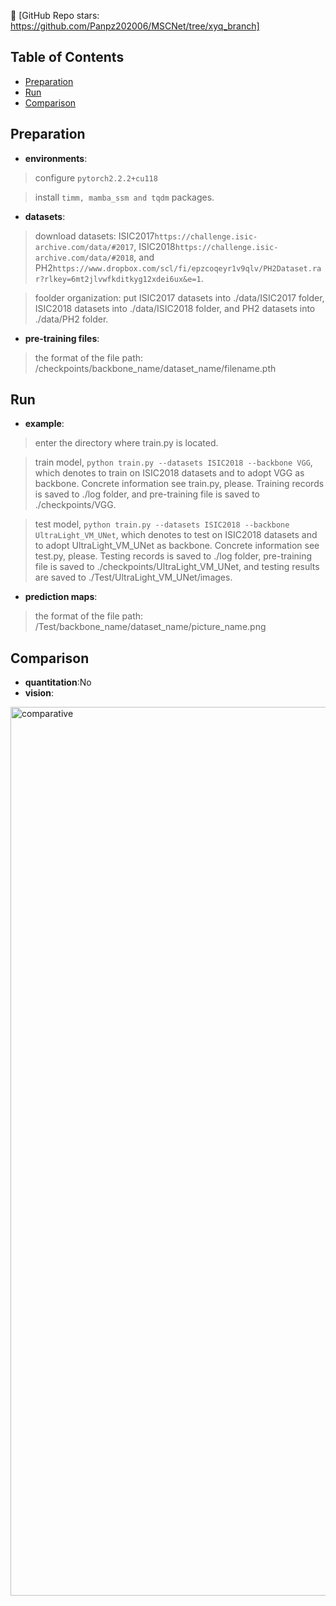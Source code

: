👋 [GitHub Repo stars: https://github.com/Panpz202006/MSCNet/tree/xyq_branch]

## Table of Contents

- [Preparation](#Preparation)
- [Run](#Run)
- [Comparison](#Comparison)


## Preparation

- **environments**: 

> configure `pytorch2.2.2+cu118` 

> install `timm, mamba_ssm and tqdm` packages.


- **datasets**: 

> download datasets: ISIC2017`https://challenge.isic-archive.com/data/#2017`, ISIC2018`https://challenge.isic-archive.com/data/#2018`, and PH2`https://www.dropbox.com/scl/fi/epzcoqeyr1v9qlv/PH2Dataset.rar?rlkey=6mt2jlvwfkditkyg12xdei6ux&e=1`.  

> foolder organization: put ISIC2017 datasets into ./data/ISIC2017 folder, ISIC2018 datasets into ./data/ISIC2018 folder, and PH2 datasets into ./data/PH2 folder.

- **pre-training files**:

> the format of the file path: /checkpoints/backbone_name/dataset_name/filename.pth

  
## Run

- **example**:

> enter the directory where train.py is located. 

> train model, `python train.py --datasets ISIC2018 --backbone VGG`, which denotes to train on ISIC2018 datasets and to adopt VGG as backbone. Concrete information see train.py, please. Training records is saved to ./log folder, and pre-training file is saved to ./checkpoints/VGG.

> test model, `python train.py --datasets ISIC2018 --backbone UltraLight_VM_UNet`, which denotes to test on ISIC2018 datasets and to adopt UltraLight_VM_UNet as backbone. Concrete information see test.py, please. Testing records is saved to ./log folder, pre-training file is saved to ./checkpoints/UltraLight_VM_UNet, and testing results are saved to ./Test/UltraLight_VM_UNet/images.

- **prediction maps**:
  
> the format of the file path:  /Test/backbone_name/dataset_name/picture_name.png

  
## Comparison

- **quantitation**:No
- **vision**:
<img width="1422" alt="comparative" src="https://github.com/user-attachments/assets/6ddae633-2daa-45f2-b661-76bbb280bf17">

